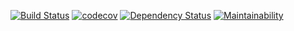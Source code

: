[![Build Status](https://travis-ci.org/nicolalandro/fizz_buzz.svg?branch=master)](https://travis-ci.org/nicolalandro/fizz_buzz)
[![codecov](https://codecov.io/gh/nicolalandro/fizz_buzz/branch/master/graph/badge.svg)](https://codecov.io/gh/nicolalandro/fizz_buzz)
[![Dependency Status](https://www.versioneye.com/user/projects/5a7efc470fb24f33b0fcc301/badge.svg?style=flat-square)](https://www.versioneye.com/user/projects/5a7efc470fb24f33b0fcc301)
[![Maintainability](https://api.codeclimate.com/v1/badges/1af6998cc07fc376b135/maintainability)](https://codeclimate.com/github/nicolalandro/fizz_buzz/maintainability)